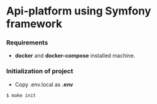 # Api-platform using Symfony framework

### Requirements
- **docker** and **docker-compose** installed machine.

### Initialization of project

- Copy .env.local as **.env**

```bash
$ make init
```